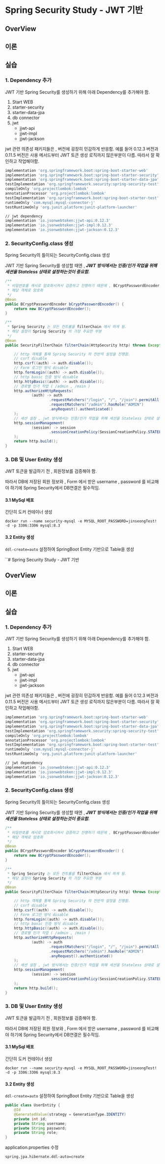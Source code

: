 # Spring Security Study - JWT 기반
## OverView

## 이론

## 실습
### 1. Dependency 추가
JWT 기반 Spring Security를 생성하기 위해 아래 Dependency를 추가해야 함.
1. Start WEB
2. starter-security
3. starter-data-jpa
4. db connector
5. jwt 
    - jjwt-api
    - jjwt-impl
    - jjwt-jackson

jwt 관련 의존성 패키지들은 , 버전에 굉장히 민감하게 반응함. 예를 들어 0.12.3 버전과 0.11.5 버전은 사용 메서드부터 JWT 토큰 생성 로직까지 많은부분이 다름.
따라서 잘 확인하고 작업해야함.


```bash
implementation 'org.springframework.boot:spring-boot-starter-web'
implementation 'org.springframework.boot:spring-boot-starter-security'
implementation 'org.springframework.boot:spring-boot-starter-data-jpa'
testImplementation 'org.springframework.security:spring-security-test'
compileOnly 'org.projectlombok:lombok'
annotationProcessor 'org.projectlombok:lombok'
testImplementation 'org.springframework.boot:spring-boot-starter-test'
runtimeOnly 'com.mysql:mysql-connector-j'
testRuntimeOnly 'org.junit.platform:junit-platform-launcher'

// jwt dependency
implementation 'io.jsonwebtoken:jjwt-api:0.12.3'
implementation 'io.jsonwebtoken:jjwt-impl:0.12.3'
implementation 'io.jsonwebtoken:jjwt-jackson:0.12.3'
```
### 2. SecurityConfig.class 생성
Spring Security의 틀이되는 SecurityConfig.class 생성

JWT 기반 Spring Security를 생성할 때엔 , ***JWT 방식에서는 인증/인가 작업을 위해 세션을 Stateless 상태로 설정하는것이 중요함.***
```java
/**
 * 비밀번호를 캐시로 암호화시켜서 검증하고 진행하기 때문에 , BCryptPasswordEncoder 를 빈으로 등록하여
 * 해당 객체로 암호화
 */
@Bean
public BCryptPasswordEncoder bCryptPasswordEncoder() {
    return new BCryptPasswordEncoder();
}

/**
 * Spring Security 는 모든 컨트롤을 filterChain 에서 하게 됨.
 * 해당 설정이 Spring Security 의 가장 주요한 부분
 */
@Bean
public SecurityFilterChain filterChain(HttpSecurity http) throws Exception {

    // http 객체를 통해 Spring Security 의 전반적 설정을 진행함.
    // csrf disable
    http.csrf((auth) -> auth.disable());
    // Form 로그인 방식 disable
    http.formLogin((auth) -> auth.disable());
    // http basic 인증 방식 disable
    http.httpBasic((auth) -> auth.disable());
    // 경로별 인가 작업 ( /admin , /main )
    http.authorizeHttpRequests(
            (auth) -> auth
                    .requestMatchers("/login", "/", "/join").permitAll()
                    .requestMatchers("/admin").hasRole("ADMIN")
                    .anyRequest().authenticated()
    );
    // 세션 설정 , jwt 방식에서는 인증/인가 작업을 위해 세션을 Stateless 상태로 설정하는것이 중요함.
    http.sessionManagement(
            (session) -> session
                    .sessionCreationPolicy(SessionCreationPolicy.STATELESS)
    );
    return http.build();
}
```


### 3. DB 및 User Entity 생성
JWT 토큰을 발급하기 전 , 회원정보를 검증해야 함.

따라서 DB에 저장된 회원 정보와 , Form 에서 받은 username , password 를 비교해야 하기에 Spring Security에서 DB연결은 필수적임.
#### 3.1 MySql 배포
간단히 도커 컨테이너 생성
```
docker run --name security-mysql -e MYSQL_ROOT_PASSWORD=jinseongTest! -d -p 3306:3306 mysql:8.3
```

#### 3.2 Entity 생성
```ddl-create=auto``` 설정하여 SpringBoot Entity 기반으로 Table을 생성

``# Spring Security Study - JWT 기반
## OverView

## 이론

## 실습
### 1. Dependency 추가
JWT 기반 Spring Security를 생성하기 위해 아래 Dependency를 추가해야 함.
1. Start WEB
2. starter-security
3. starter-data-jpa
4. db connector
5. jwt
    - jjwt-api
    - jjwt-impl
    - jjwt-jackson

jwt 관련 의존성 패키지들은 , 버전에 굉장히 민감하게 반응함. 예를 들어 0.12.3 버전과 0.11.5 버전은 사용 메서드부터 JWT 토큰 생성 로직까지 많은부분이 다름.
따라서 잘 확인하고 작업해야함.


```bash
implementation 'org.springframework.boot:spring-boot-starter-web'
implementation 'org.springframework.boot:spring-boot-starter-security'
implementation 'org.springframework.boot:spring-boot-starter-data-jpa'
testImplementation 'org.springframework.security:spring-security-test'
compileOnly 'org.projectlombok:lombok'
annotationProcessor 'org.projectlombok:lombok'
testImplementation 'org.springframework.boot:spring-boot-starter-test'
runtimeOnly 'com.mysql:mysql-connector-j'
testRuntimeOnly 'org.junit.platform:junit-platform-launcher'

// jwt dependency
implementation 'io.jsonwebtoken:jjwt-api:0.12.3'
implementation 'io.jsonwebtoken:jjwt-impl:0.12.3'
implementation 'io.jsonwebtoken:jjwt-jackson:0.12.3'
```
### 2. SecurityConfig.class 생성
Spring Security의 틀이되는 SecurityConfig.class 생성

JWT 기반 Spring Security를 생성할 때엔 , ***JWT 방식에서는 인증/인가 작업을 위해 세션을 Stateless 상태로 설정하는것이 중요함.***
```java
/**
 * 비밀번호를 캐시로 암호화시켜서 검증하고 진행하기 때문에 , BCryptPasswordEncoder 를 빈으로 등록하여
 * 해당 객체로 암호화
 */
@Bean
public BCryptPasswordEncoder bCryptPasswordEncoder() {
    return new BCryptPasswordEncoder();
}

/**
 * Spring Security 는 모든 컨트롤을 filterChain 에서 하게 됨.
 * 해당 설정이 Spring Security 의 가장 주요한 부분
 */
@Bean
public SecurityFilterChain filterChain(HttpSecurity http) throws Exception {

    // http 객체를 통해 Spring Security 의 전반적 설정을 진행함.
    // csrf disable
    http.csrf((auth) -> auth.disable());
    // Form 로그인 방식 disable
    http.formLogin((auth) -> auth.disable());
    // http basic 인증 방식 disable
    http.httpBasic((auth) -> auth.disable());
    // 경로별 인가 작업 ( /admin , /main )
    http.authorizeHttpRequests(
            (auth) -> auth
                    .requestMatchers("/login", "/", "/join").permitAll()
                    .requestMatchers("/admin").hasRole("ADMIN")
                    .anyRequest().authenticated()
    );
    // 세션 설정 , jwt 방식에서는 인증/인가 작업을 위해 세션을 Stateless 상태로 설정하는것이 중요함.
    http.sessionManagement(
            (session) -> session
                    .sessionCreationPolicy(SessionCreationPolicy.STATELESS)
    );
    return http.build();
}
```


### 3. DB 및 User Entity 생성
JWT 토큰을 발급하기 전 , 회원정보를 검증해야 함.

따라서 DB에 저장된 회원 정보와 , Form 에서 받은 username , password 를 비교해야 하기에 Spring Security에서 DB연결은 필수적임.
#### 3.1 MySql 배포
간단히 도커 컨테이너 생성
```
docker run --name security-mysql -e MYSQL_ROOT_PASSWORD=jinseongTest! -d -p 3306:3306 mysql:8.3
```

#### 3.2 Entity 생성
```ddl-create=auto``` 설정하여 SpringBoot Entity 기반으로 Table을 생성

```Java
public class UserEntity {
    @Id
    @GeneratedValue(strategy = GenerationType.IDENTITY)
    private int id;
    private String username;
    private String password;
    private String role;
}
```

application.properties 수정
```bash
spring.jpa.hibernate.ddl-auto=create
```
